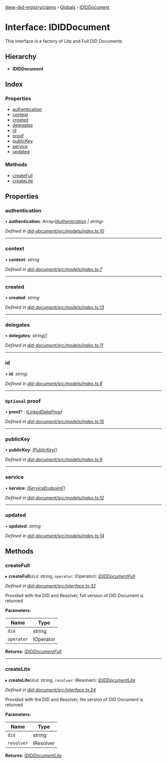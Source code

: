 [@ew-did-registry/claims](../README.md) › [Globals](../globals.md) › [IDIDDocument](ididdocument.md)

# Interface: IDIDDocument

This interface is a factory of Lite and Full DID Documents

## Hierarchy

* **IDIDDocument**

## Index

### Properties

* [authentication](ididdocument.md#authentication)
* [context](ididdocument.md#context)
* [created](ididdocument.md#created)
* [delegates](ididdocument.md#delegates)
* [id](ididdocument.md#id)
* [proof](ididdocument.md#optional-proof)
* [publicKey](ididdocument.md#publickey)
* [service](ididdocument.md#service)
* [updated](ididdocument.md#updated)

### Methods

* [createFull](ididdocument.md#createfull)
* [createLite](ididdocument.md#createlite)

## Properties

###  authentication

• **authentication**: *Array‹[IAuthentication](iauthentication.md) | string›*

*Defined in [did-document/src/models/index.ts:10](https://github.com/energywebfoundation/ew-did-registry/blob/dae0af4/packages/did-document/src/models/index.ts#L10)*

___

###  context

• **context**: *string*

*Defined in [did-document/src/models/index.ts:7](https://github.com/energywebfoundation/ew-did-registry/blob/dae0af4/packages/did-document/src/models/index.ts#L7)*

___

###  created

• **created**: *string*

*Defined in [did-document/src/models/index.ts:13](https://github.com/energywebfoundation/ew-did-registry/blob/dae0af4/packages/did-document/src/models/index.ts#L13)*

___

###  delegates

• **delegates**: *string[]*

*Defined in [did-document/src/models/index.ts:11](https://github.com/energywebfoundation/ew-did-registry/blob/dae0af4/packages/did-document/src/models/index.ts#L11)*

___

###  id

• **id**: *string*

*Defined in [did-document/src/models/index.ts:8](https://github.com/energywebfoundation/ew-did-registry/blob/dae0af4/packages/did-document/src/models/index.ts#L8)*

___

### `Optional` proof

• **proof**? : *[ILinkedDataProof](ilinkeddataproof.md)*

*Defined in [did-document/src/models/index.ts:15](https://github.com/energywebfoundation/ew-did-registry/blob/dae0af4/packages/did-document/src/models/index.ts#L15)*

___

###  publicKey

• **publicKey**: *[IPublicKey](ipublickey.md)[]*

*Defined in [did-document/src/models/index.ts:9](https://github.com/energywebfoundation/ew-did-registry/blob/dae0af4/packages/did-document/src/models/index.ts#L9)*

___

###  service

• **service**: *[IServiceEndpoint](iserviceendpoint.md)[]*

*Defined in [did-document/src/models/index.ts:12](https://github.com/energywebfoundation/ew-did-registry/blob/dae0af4/packages/did-document/src/models/index.ts#L12)*

___

###  updated

• **updated**: *string*

*Defined in [did-document/src/models/index.ts:14](https://github.com/energywebfoundation/ew-did-registry/blob/dae0af4/packages/did-document/src/models/index.ts#L14)*

## Methods

###  createFull

▸ **createFull**(`did`: string, `operator`: IOperator): *[IDIDDocumentFull](ididdocumentfull.md)*

*Defined in [did-document/src/interface.ts:32](https://github.com/energywebfoundation/ew-did-registry/blob/dae0af4/packages/did-document/src/interface.ts#L32)*

Provided with the DID and Resolver, full version of DID Document is returned

**Parameters:**

Name | Type |
------ | ------ |
`did` | string |
`operator` | IOperator |

**Returns:** *[IDIDDocumentFull](ididdocumentfull.md)*

___

###  createLite

▸ **createLite**(`did`: string, `resolver`: IResolver): *[IDIDDocumentLite](ididdocumentlite.md)*

*Defined in [did-document/src/interface.ts:24](https://github.com/energywebfoundation/ew-did-registry/blob/dae0af4/packages/did-document/src/interface.ts#L24)*

Provided with the DID and Resolver, lite version of DID Document is returned

**Parameters:**

Name | Type |
------ | ------ |
`did` | string |
`resolver` | IResolver |

**Returns:** *[IDIDDocumentLite](ididdocumentlite.md)*

